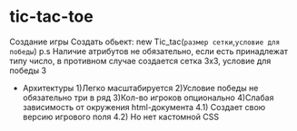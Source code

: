 # tic-tac-toe
Создание игры
 Создать обьект: new Tic_tac(`размер сетки`,`условие для победы`)
 p.s Наличие атрибутов не обязательно, если есть принадлежат типу число, в противном случае создается сетка 3x3, условие для победы 3
 
 + Архитектуры
 1)Легко масштабируется
 2)Условие победы не обязательно три в ряд
 3)Кол-во игроков опционально
 4)Слабая зависимость от окружения html-документа
  4.1) Создает свою версию игрового поля
  4.2) Но нет кастомной CSS
